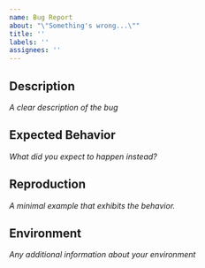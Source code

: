 ```yaml
---
name: Bug Report
about: "\"Something's wrong...\""
title: ''
labels: ''
assignees: ''
---
```


## Description

*A clear description of the bug*

## Expected Behavior

*What did you expect to happen instead?*

## Reproduction

*A minimal example that exhibits the behavior.*

## Environment

*Any additional information about your environment*
